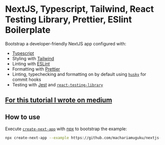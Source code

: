 # NextJS, Typescript, Tailwind, React Testing Library, Prettier, ESlint Boilerplate

Bootstrap a developer-friendly NextJS app configured with:

- [Typescript](https://www.typescriptlang.org/)
- Styling with [Tailwind](https://tailwindcss.com/)
- Linting with [ESLint](https://eslint.org/)
- Formatting with [Prettier](https://prettier.io/)
- Linting, typechecking and formatting on by default using [`husky`](https://github.com/typicode/husky) for commit hooks
- Testing with [Jest](https://jestjs.io/) and [`react-testing-library`](https://testing-library.com/docs/react-testing-library/intro)

## [For this tutorial I wrote on medium](https://muguku.medium.com/setting-up-nextjs-with-typescript-tailwind-css-react-testing-library-jest-prettier-and-eslint-cd99690b8fb7)

## How to use

Execute [`create-next-app`](https://github.com/vercel/next.js/tree/canary/packages/create-next-app) with [npx](https://github.com/npm/npx) to bootstrap the example:

```bash
npx create-next-app --example https://github.com/machariamuguku/nextjs-typescript-tailwind-react-testing-library-jest-prettier-eslint nextjs-typescript-tailwind-react-testing-library-jest-prettier-eslint
```
